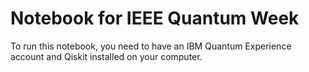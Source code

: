 # Notebook for IEEE Quantum Week

To run this notebook, you need to have an IBM Quantum Experience account and Qiskit installed on your computer.

